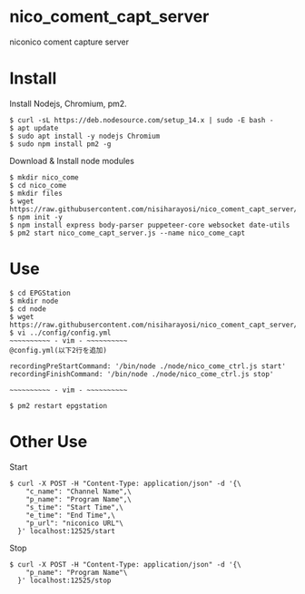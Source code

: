 # nico_coment_capt_server
niconico coment capture server
# Install

Install Nodejs, Chromium, pm2.

```bash:install&#x20;nodejs&#x20;npm&#x20;
$ curl -sL https://deb.nodesource.com/setup_14.x | sudo -E bash -
$ apt update
$ sudo apt install -y nodejs Chromium
$ sudo npm install pm2 -g
```

Download & Install node modules

```bash:install&#x20;nico_come_capt_server
$ mkdir nico_come
$ cd nico_come
$ mkdir files
$ wget https://raw.githubusercontent.com/nisiharayosi/nico_coment_capt_server/main/nico_come_capt_server.js
$ npm init -y
$ npm install express body-parser puppeteer-core websocket date-utils
$ pm2 start nico_come_capt_server.js --name nico_come_capt
```

# Use

```bash:Config&#x20;set&#x20;nico_come_capt_ctrl
$ cd EPGStation
$ mkdir node
$ cd node
$ wget https://raw.githubusercontent.com/nisiharayosi/nico_coment_capt_server/main/nico_come_capt_ctrl.js
$ vi ../config/config.yml
~~~~~~~~~~ - vim - ~~~~~~~~~~
@config.yml(以下2行を追加)

recordingPreStartCommand: '/bin/node ./node/nico_come_ctrl.js start'
recordingFinishCommand: '/bin/node ./node/nico_come_ctrl.js stop'

~~~~~~~~~~ - vim - ~~~~~~~~~~

$ pm2 restart epgstation
```

# Other Use

Start
```bash:Start&#x20;nico_come_capture
$ curl -X POST -H "Content-Type: application/json" -d '{\
    "c_name": "Channel Name",\
    "p_name": "Program Name",\
    "s_time": "Start Time",\
    "e_time": "End Time",\
    "p_url": "niconico URL"\
  }' localhost:12525/start
```

Stop
```bash:Stop&#x20;nico_come_capture
$ curl -X POST -H "Content-Type: application/json" -d '{\
    "p_name": "Program Name"\
  }' localhost:12525/stop
```
